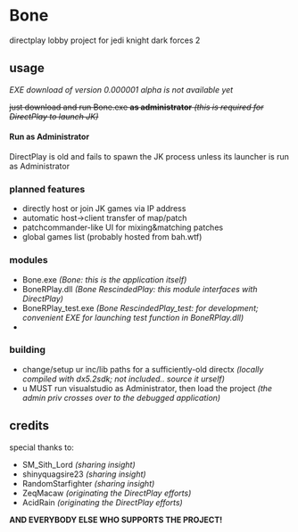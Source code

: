 # Bone
directplay lobby project for jedi knight dark forces 2

## usage
_EXE download of version 0.000001 alpha is not available yet_

~~just download and run Bone.exe **as administrator** _(this is required for DirectPlay to launch JK)_~~

#### Run as Administrator
DirectPlay is old and fails to spawn the JK process unless its launcher is run as Administrator

### planned features
- directly host or join JK games via IP address
- automatic host->client transfer of map/patch
- patchcommander-like UI for mixing&matching patches
- global games list (probably hosted from bah.wtf)


### modules
- Bone.exe _(Bone: this is the application itself)_
- BoneRPlay.dll _(Bone RescindedPlay: this module interfaces with DirectPlay)_
- BoneRPlay_test.exe _(Bone RescindedPlay_test: for development; convenient EXE for launching test function in BoneRPlay.dll)_
- 

### building
- change/setup ur inc/lib paths for a sufficiently-old directx _(locally compiled with dx5.2sdk; not included.. source it urself)_
- u MUST run visualstudio as Administrator,  then load the project  _(the admin priv crosses over to the debugged application)_


## credits
special thanks to:
- SM_Sith_Lord _(sharing insight)_
- shinyquagsire23 _(sharing insight)_
- RandomStarfighter _(sharing insight)_
- ZeqMacaw _(originating the DirectPlay efforts)_
- AcidRain _(originating the DirectPlay efforts)_

**AND EVERYBODY ELSE WHO SUPPORTS THE PROJECT!**
